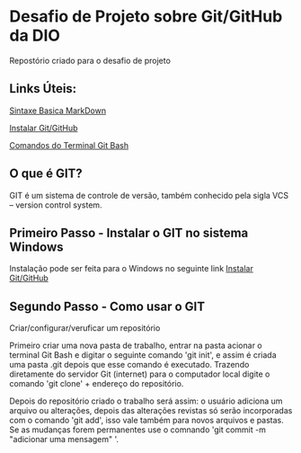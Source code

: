 # Desafio de Projeto sobre Git/GitHub da DIO
Repostório criado para o desafio de projeto

## Links Úteis:
[Sintaxe Basica MarkDown](https://www.markdownguide.org/basic-syntax/)

[Instalar Git/GitHub](https://git-scm.com/download/win)

[Comandos do Terminal Git Bash](https://comandosgit.github.io/)

## O que é GIT?
GIT é um sistema de controle de versão, também conhecido pela sigla VCS –  version control system.

## Primeiro Passo - Instalar o GIT no sistema Windows
Instalação pode ser feita para o Windows no seguinte link [Instalar Git/GitHub](https://git-scm.com/download/win)
## Segundo Passo - Como usar o GIT
Criar/configurar/veruficar um repositório

Primeiro criar uma nova pasta de trabalho, entrar na pasta acionar o terminal Git Bash e digitar o seguinte comando 'git init', e assim é criada uma pasta .git depois que esse comando é executado. Trazendo diretamente do servidor Git (internet) para o computador local digite o comando 'git clone' + endereço do repositório.

Depois do repositório criado o trabalho será assim: o usuário adiciona um arquivo ou alterações, depois das alterações revistas só serão incorporadas com o comando 'git add', isso vale também para novos arquivos e pastas. Se as mudanças forem permanentes use o comnando 'git commit -m "adicionar uma mensagem" '.



